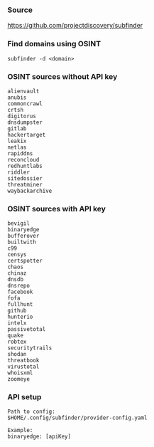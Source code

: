 ### Source
https://github.com/projectdiscovery/subfinder

### Find domains using OSINT
```
subfinder -d <domain>
```

### OSINT sources without API key
```
alienvault
anubis
commoncrawl
crtsh
digitorus
dnsdumpster
gitlab
hackertarget
leakix
netlas
rapiddns
reconcloud
redhuntlabs
riddler
sitedossier
threatminer
waybackarchive
```

### OSINT sources with API key
```
bevigil
binaryedge
bufferover
builtwith
c99
censys
certspotter
chaos
chinaz
dnsdb
dnsrepo
facebook
fofa
fullhunt
github
hunterio
intelx
passivetotal
quake
robtex
securitytrails
shodan
threatbook
virustotal
whoisxml
zoomeye
```

### API setup
```
Path to config:
$HOME/.config/subfinder/provider-config.yaml

Example:
binaryedge: [apiKey]
```

